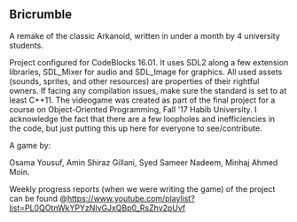 ## Bricrumble
 A remake of the classic Arkanoid, written in under a month by 4 university students.

Project configured for CodeBlocks 16.01. It uses SDL2 along a few extension libraries, SDL_Mixer for audio and SDL_Image for graphics. All used assets (sounds, sprites, and other resources) are properties of their rightful owners. If facing any compilation issues, make sure the standard is set to at least C++11. The videogame was created as part of the final project for a course on Object-Oriented Programming, Fall '17 Habib University. I acknowledge the fact that there are a few loopholes and inefficiencies in the code, but just putting this up here for everyone to see/contribute.

A game by:

Osama Yousuf, 
Amin Shiraz Gillani, 
Syed Sameer Nadeem, 
Minhaj Ahmed Moin.


Weekly progress reports (when we were writing the game) of the project can be found @https://www.youtube.com/playlist?list=PL0QOtnWkYPYzNlvGJxQBp0_RsZhv2pUvf

